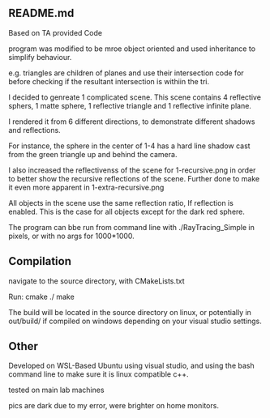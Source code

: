 ## README.md

Based on TA provided Code

program was modified to be mroe object oriented and used inheritance to simplify behaviour.

e.g. triangles are children of planes and use their intersection code for before checking if the  resultant intersection is withiin the tri.

I decided to genreate 1 complicated scene.
This scene contains 4 reflective sphers, 1 matte sphere, 1 reflective triangle and 1 reflective infinite plane.

I rendered it from 6 different directions, to demonstrate different shadows and reflections.

For instance, the sphere in the center of 1-4 has a hard line shadow cast from the green triangle up and behind the camera.

I also increased the reflectivenss of the scene for 1-recursive.png in order to better show the recursive reflections of the scene.
Further done to make it even more apparent in 1-extra-recursive.png

All objects in the scene use the same reflection ratio, If reflection is enabled. This is the case for all objects except for the dark red sphere.

The program can bbe run from command line with ./RayTracing_Simple <width> <height> in pixels, or with no args for 1000*1000.

## Compilation ##
navigate to the source directory, with CMakeLists.txt

Run:
cmake ./
make

The build will be located in the source directory on linux, or 
potentially in out/build/<target> if compiled on windows depending on your visual studio settings. 


## Other ##
Developed on WSL-Based Ubuntu using visual studio, and using the bash command line to make sure it is linux compatible c++.

tested on main lab machines

pics are dark due to my error, were brighter on home monitors.
